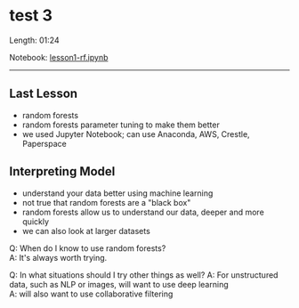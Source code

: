 # test 3

Length: 01:24  

Notebook:  [lesson1-rf.ipynb](https://github.com/fastai/fastai/blob/master/courses/ml1/lesson1-rf.ipynb)  

---

## Last Lesson
- random forests
- random forests parameter tuning to make them better
- we used Jupyter Notebook; can use Anaconda, AWS, Crestle, Paperspace

## Interpreting Model
- understand your data better using machine learning
- not true that random forests are a "black box" 
- random forests allow us to understand our data, deeper and more quickly
- we can also look at larger datasets

Q:  When do I know to use random forests?  
A:  It's always worth trying.  

Q:  In what situations should I try other things as well?
A:  For unstructured data, such as NLP or images, will want to use deep learning  
A:  will also want to use collaborative filtering  






